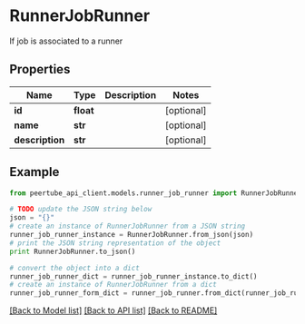 # RunnerJobRunner

If job is associated to a runner

## Properties
Name | Type | Description | Notes
------------ | ------------- | ------------- | -------------
**id** | **float** |  | [optional] 
**name** | **str** |  | [optional] 
**description** | **str** |  | [optional] 

## Example

```python
from peertube_api_client.models.runner_job_runner import RunnerJobRunner

# TODO update the JSON string below
json = "{}"
# create an instance of RunnerJobRunner from a JSON string
runner_job_runner_instance = RunnerJobRunner.from_json(json)
# print the JSON string representation of the object
print RunnerJobRunner.to_json()

# convert the object into a dict
runner_job_runner_dict = runner_job_runner_instance.to_dict()
# create an instance of RunnerJobRunner from a dict
runner_job_runner_form_dict = runner_job_runner.from_dict(runner_job_runner_dict)
```
[[Back to Model list]](../README.md#documentation-for-models) [[Back to API list]](../README.md#documentation-for-api-endpoints) [[Back to README]](../README.md)


